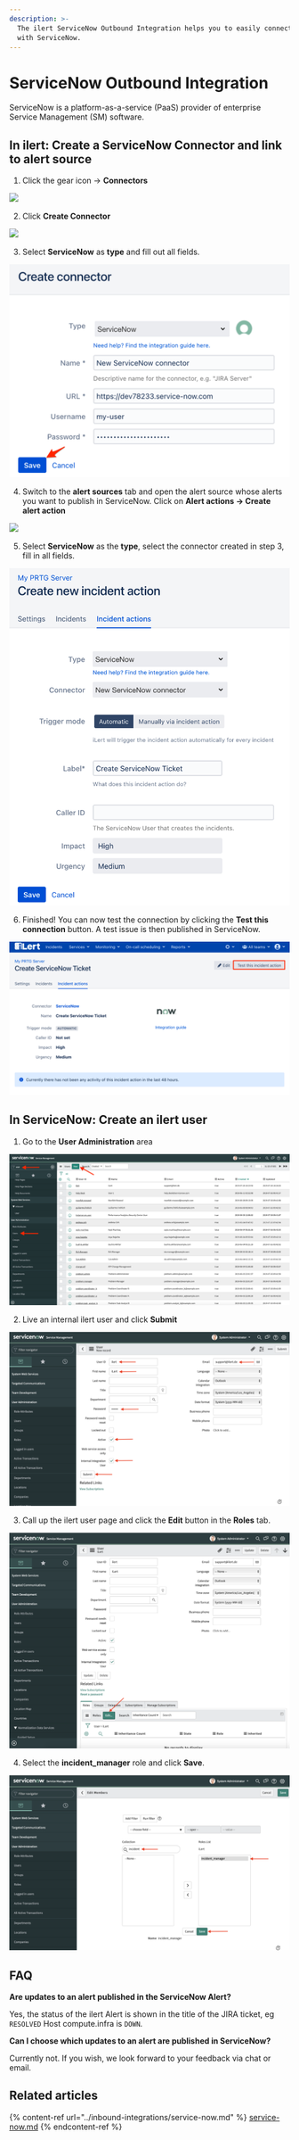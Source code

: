 ```yaml
---
description: >-
  The ilert ServiceNow Outbound Integration helps you to easily connect ilert
  with ServiceNow.
---
```


# ServiceNow Outbound Integration

ServiceNow is a platform-as-a-service (PaaS) provider of enterprise Service Management (SM) software.

## In ilert: Create a ServiceNow Connector and link to alert source <a href="#alarm-sources" id="alarm-sources"></a>

1. Click the gear icon → **Connectors**

![](<../.gitbook/assets/go\_to\_connectors (1) (1) (4).png>)

2. Click **Create Connector**

![](<../.gitbook/assets/create\_connector\_button (6).png>)

3. Select **ServiceNow** as **type** and fill out all fields.

![](<../.gitbook/assets/iLert (64).png>)

4. Switch to the **alert sources** tab and open the alert source whose alerts you want to publish in ServiceNow. Click on **Alert actions → Create alert action**

![](<../.gitbook/assets/new\_incident\_action (10).png>)

5. Select **ServiceNow** as the **type**, select the connector created in step 3, fill in all fields.

![](<../.gitbook/assets/iLert (65).png>)

6. Finished! You can now test the connection by clicking the **Test this connection** button. A test issue is then published in ServiceNow.

![](<../.gitbook/assets/iLert (66).png>)

## In ServiceNow: Create an ilert user <a href="#create-user" id="create-user"></a>

1. Go to the **User Administration** area

![](../.gitbook/assets/sn1.png)

2. Live an internal ilert user and click **Submit**

![](../.gitbook/assets/sn2.png)

3. Call up the ilert user page and click the **Edit** button in the **Roles** tab.

![](../.gitbook/assets/sn3.png)

4. Select the **incident\_manager** role and click **Save**.

![](../.gitbook/assets/sn4.png)

## FAQ <a href="#faq" id="faq"></a>

**Are updates to an alert published in the ServiceNow Alert?**

Yes, the status of the ilert Alert is shown in the title of the JIRA ticket, eg `RESOLVED` Host compute.infra is `DOWN`.

**Can I choose which updates to an alert are published in ServiceNow?**

Currently not. If you wish, we look forward to your feedback via chat or email.



## Related articles

{% content-ref url="../inbound-integrations/service-now.md" %}
[service-now.md](../inbound-integrations/service-now.md)
{% endcontent-ref %}
